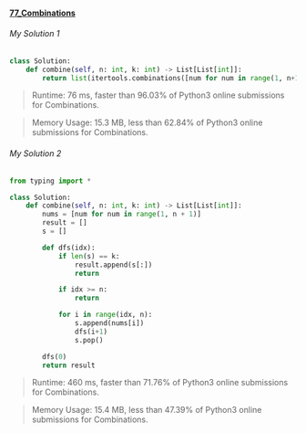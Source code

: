 #### [77_Combinations](https://leetcode.com/problems/combinations/)

###### My Solution 1

```python
class Solution:
    def combine(self, n: int, k: int) -> List[List[int]]:
        return list(itertools.combinations([num for num in range(1, n+1)], k))
```

> Runtime: 76 ms, faster than 96.03% of Python3 online submissions for Combinations.

> Memory Usage: 15.3 MB, less than 62.84% of Python3 online submissions for Combinations.

###### My Solution 2

```python
from typing import *

class Solution:
    def combine(self, n: int, k: int) -> List[List[int]]:
        nums = [num for num in range(1, n + 1)]
        result = []
        s = []

        def dfs(idx):
            if len(s) == k:
                result.append(s[:])
                return

            if idx >= n:
                return

            for i in range(idx, n):
                s.append(nums[i])
                dfs(i+1)
                s.pop()

        dfs(0)
        return result
```

> Runtime: 460 ms, faster than 71.76% of Python3 online submissions for Combinations.

> Memory Usage: 15.4 MB, less than 47.39% of Python3 online submissions for Combinations.
